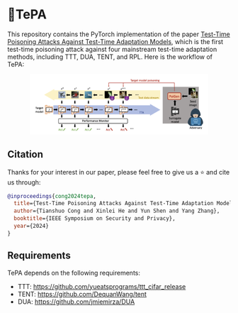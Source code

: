 # 🎃TePA

This repository contains the PyTorch implementation of the paper [Test-Time Poisoning Attacks Against Test-Time Adaptation Models](https://arxiv.org/abs/2308.08505), which is the first test-time poisoning attack against four mainstream test-time adaptation methods, including TTT, DUA, TENT, and RPL. Here is the workflow of TePA:

<div align="center">
<img width="80%" alt="The workflow of TePA" src="fig/workflow.png">
</div>

## Citation
Thanks for your interest in our paper, please feel free to give us a ⭐️ and cite us through:
```bibtex
@inproceedings{cong2024tepa,
  title={Test-Time Poisoning Attacks Against Test-Time Adaptation Models},
  author={Tianshuo Cong and Xinlei He and Yun Shen and Yang Zhang},
  booktitle={IEEE Symposium on Security and Privacy},
  year={2024}
}
```

## Requirements
TePA depends on the following requirements:
- TTT: https://github.com/yueatsprograms/ttt_cifar_release
- TENT: https://github.com/DequanWang/tent
- DUA: https://github.com/jmiemirza/DUA

